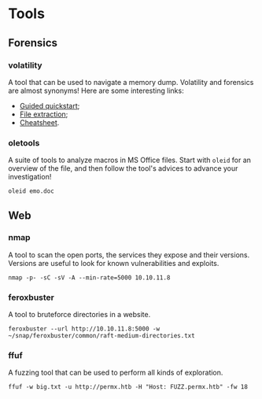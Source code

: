 # Tools

## Forensics

### volatility
A tool that can be used to navigate a memory dump. Volatility and forensics are almost synonyms! Here are some interesting links:
- [Guided quickstart](https://medium.com/@zemelusa/first-steps-to-volatile-memory-analysis-dcbd4d2d56a1);
- [File extraction](https://whiteheart0.medium.com/retrieving-files-from-memory-dump-34d9fa573033);
- [Cheatsheet](https://book.hacktricks.xyz/generic-methodologies-and-resources/basic-forensic-methodology/memory-dump-analysis/volatility-cheatsheet).

### oletools
A suite of tools to analyze macros in MS Office files. Start with `oleid` for an overview of the file, and then follow the tool's advices to advance your investigation!
```
oleid emo.doc
``` 

## Web

### nmap
A tool to scan the open ports, the services they expose and their versions. Versions are useful to look for known vulnerabilities and exploits.
```
nmap -p- -sC -sV -A --min-rate=5000 10.10.11.8
```

### feroxbuster
A tool to bruteforce directories in a website.
```
feroxbuster --url http://10.10.11.8:5000 -w ~/snap/feroxbuster/common/raft-medium-directories.txt                                    
```

### ffuf
A fuzzing tool that can be used to perform all kinds of exploration.
```
ffuf -w big.txt -u http://permx.htb -H "Host: FUZZ.permx.htb" -fw 18
```
